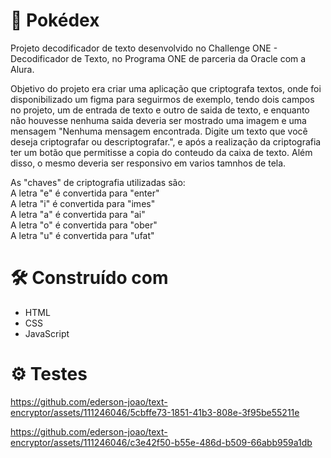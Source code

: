 # :rocket: Pokédex
Projeto decodificador de texto desenvolvido no Challenge ONE - Decodificador de Texto, no Programa ONE de parceria da Oracle com a Alura.

Objetivo do projeto era criar uma aplicação que criptografa textos, onde foi disponibilizado um figma para seguirmos de exemplo, tendo dois campos no projeto, um de entrada de texto e outro de saida de texto, e enquanto não houvesse
nenhuma saida deveria ser mostrado uma imagem e uma mensagem "Nenhuma mensagem encontrada. Digite um texto que você deseja criptografar ou descriptografar.", e após a realização da criptografia ter um botão que permitisse a copia do conteudo da caixa de texto.
Além disso, o mesmo deveria ser responsivo em varios tamnhos de tela.

As "chaves" de criptografia utilizadas são:
<br/>A letra "e" é convertida para "enter"
<br/>A letra "i" é convertida para "imes"
<br/>A letra "a" é convertida para "ai"
<br/>A letra "o" é convertida para "ober"
<br/>A letra "u" é convertida para "ufat"

# :hammer_and_wrench: Construído com
* HTML
* CSS 
* JavaScript

# :gear: Testes

https://github.com/ederson-joao/text-encryptor/assets/111246046/5cbffe73-1851-41b3-808e-3f95be55211e

https://github.com/ederson-joao/text-encryptor/assets/111246046/c3e42f50-b55e-486d-b509-66abb959a1db

